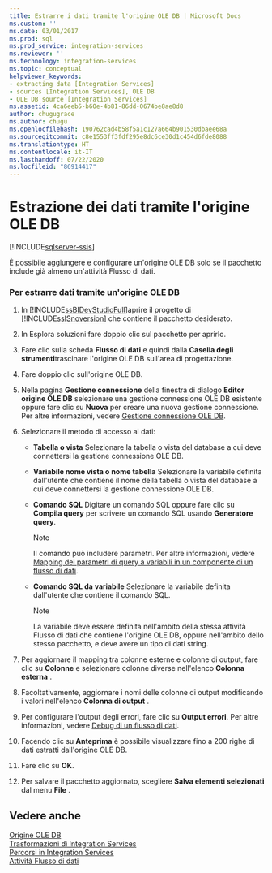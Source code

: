 ```yaml
---
title: Estrarre i dati tramite l'origine OLE DB | Microsoft Docs
ms.custom: ''
ms.date: 03/01/2017
ms.prod: sql
ms.prod_service: integration-services
ms.reviewer: ''
ms.technology: integration-services
ms.topic: conceptual
helpviewer_keywords:
- extracting data [Integration Services]
- sources [Integration Services], OLE DB
- OLE DB source [Integration Services]
ms.assetid: 4ca6eeb5-b60e-4b81-86dd-0674be8ae8d8
author: chugugrace
ms.author: chugu
ms.openlocfilehash: 190762cad4b58f5a1c127a664b901530dbaee68a
ms.sourcegitcommit: c8e1553ff3fdf295e8dc6ce30d1c454d6fde8088
ms.translationtype: HT
ms.contentlocale: it-IT
ms.lasthandoff: 07/22/2020
ms.locfileid: "86914417"
---
```

# <a name="extract-data-by-using-the-ole-db-source"></a>Estrazione dei dati tramite l'origine OLE DB

[!INCLUDE[sqlserver-ssis](../../includes/applies-to-version/sqlserver-ssis.md)]


  È possibile aggiungere e configurare un'origine OLE DB solo se il pacchetto include già almeno un'attività Flusso di dati.  
  
### <a name="to-extract-data-using-an-ole-db-source"></a>Per estrarre dati tramite un'origine OLE DB  
  
1.  In [!INCLUDE[ssBIDevStudioFull](../../includes/ssbidevstudiofull-md.md)]aprire il progetto di [!INCLUDE[ssISnoversion](../../includes/ssisnoversion-md.md)] che contiene il pacchetto desiderato.  
  
2.  In Esplora soluzioni fare doppio clic sul pacchetto per aprirlo.  
  
3.  Fare clic sulla scheda **Flusso di dati** e quindi dalla **Casella degli strumenti**trascinare l'origine OLE DB sull'area di progettazione.  
  
4.  Fare doppio clic sull'origine OLE DB.  
  
5.  Nella pagina **Gestione connessione** della finestra di dialogo **Editor origine OLE DB** selezionare una gestione connessione OLE DB esistente oppure fare clic su **Nuova** per creare una nuova gestione connessione. Per altre informazioni, vedere [Gestione connessione OLE DB](../../integration-services/connection-manager/ole-db-connection-manager.md).  
  
6.  Selezionare il metodo di accesso ai dati:  
  
    -   **Tabella o vista** Selezionare la tabella o vista del database a cui deve connettersi la gestione connessione OLE DB.  
  
    -   **Variabile nome vista o nome tabella** Selezionare la variabile definita dall'utente che contiene il nome della tabella o vista del database a cui deve connettersi la gestione connessione OLE DB.  
  
    -   **Comando SQL** Digitare un comando SQL oppure fare clic su **Compila query** per scrivere un comando SQL usando **Generatore query**.  
  
        > [!NOTE]  
        >  Il comando può includere parametri. Per altre informazioni, vedere [Mapping dei parametri di query a variabili in un componente di un flusso di dati](../../integration-services/data-flow/map-query-parameters-to-variables-in-a-data-flow-component.md).  
  
    -   **Comando SQL da variabile** Selezionare la variabile definita dall'utente che contiene il comando SQL.  
  
        > [!NOTE]  
        >  La variabile deve essere definita nell'ambito della stessa attività Flusso di dati che contiene l'origine OLE DB, oppure nell'ambito dello stesso pacchetto, e deve avere un tipo di dati string.  
  
7.  Per aggiornare il mapping tra colonne esterne e colonne di output, fare clic su **Colonne** e selezionare colonne diverse nell'elenco **Colonna esterna** .  
  
8.  Facoltativamente, aggiornare i nomi delle colonne di output modificando i valori nell'elenco **Colonna di output** .  
  
9. Per configurare l'output degli errori, fare clic su **Output errori**. Per altre informazioni, vedere [Debug di un flusso di dati](../../integration-services/troubleshooting/debugging-data-flow.md).  
  
10. Facendo clic su **Anteprima** è possibile visualizzare fino a 200 righe di dati estratti dall'origine OLE DB.  
  
11. Fare clic su **OK**.  
  
12. Per salvare il pacchetto aggiornato, scegliere **Salva elementi selezionati** dal menu **File** .  
  
## <a name="see-also"></a>Vedere anche  
 [Origine OLE DB](../../integration-services/data-flow/ole-db-source.md)   
 [Trasformazioni di Integration Services](../../integration-services/data-flow/transformations/integration-services-transformations.md)   
 [Percorsi in Integration Services](../../integration-services/data-flow/integration-services-paths.md)   
 [Attività Flusso di dati](../../integration-services/control-flow/data-flow-task.md)  
  
  
